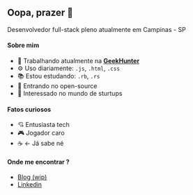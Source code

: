## Oopa, prazer 👋

Desenvolvedor full-stack pleno atualmente em Campinas - SP

#### Sobre mim

- 🏢 Trabalhando atualmente na [**GeekHunter**](https://www.geekhunter.com.br)
- ⚙️ Uso diariamente: `.js`, `.html`, `.css`
- 📚 Estou estudando: `.rb`, `.rs`
- 🌱 Entrando no open-source
- 👀 Interessado no mundo de sturtups

#### Fatos curiosos

- 💘 Entusiasta tech
- 🎮 Jogador caro
- ☕ <- Já sabe né

#### Onde me encontrar ?

- [Blog (wip)](https://sanc.dev/)
- [Linkedin](https://www.linkedin.com/in/danisanc/)
